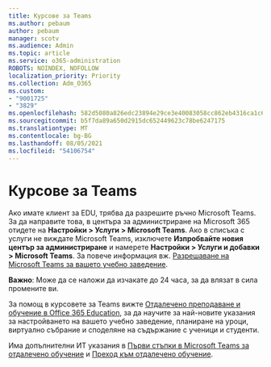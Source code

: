 ```yaml
---
title: Курсове за Teams
ms.author: pebaum
author: pebaum
manager: scotv
ms.audience: Admin
ms.topic: article
ms.service: o365-administration
ROBOTS: NOINDEX, NOFOLLOW
localization_priority: Priority
ms.collection: Adm_O365
ms.custom:
- "9001725"
- "3829"
ms.openlocfilehash: 582d5080a826edc23894e29ce3e40083058cc862eb4316ca1c6fa220d751a438
ms.sourcegitcommit: b5f7da89a650d2915dc652449623c78be6247175
ms.translationtype: MT
ms.contentlocale: bg-BG
ms.lasthandoff: 08/05/2021
ms.locfileid: "54106754"
---
```

# <a name="teams-classes"></a>Курсове за Teams

Ако имате клиент за EDU, трябва да разрешите ръчно Microsoft Teams. За да направите това, в центъра за администриране на Microsoft 365 отидете на **Настройки > Услуги > Microsoft Teams**. Ако в списъка с услуги не виждате Microsoft Teams, изключете **Изпробвайте новия център за администриране** и намерете **Настройки > Услуги и добавки > Microsoft Teams**. За повече информация вж. [Разрешаване на Microsoft Teams за вашето учебно заведение](https://docs.microsoft.com/microsoft-365/education/intune-edu-trial/enable-microsoft-teams#enable-microsoft-teams-for-your-school-1). 

**Важно**: Може да се наложи да изчакате до 24 часа, за да влязат в сила промените ви. 

За помощ в курсовете за Teams вижте [Отдалечено преподаване и обучение в Office 365 Education](https://support.office.com/article/remote-teaching-and-learning-in-office-365-education-f651ccae-7b65-478b-8366-51bb884025c4), за да научите за най-новите указания за настройването на вашето учебно заведение, планиране на уроци, виртуално събрание и споделяне на съдържание с ученици и студенти.

Има допълнителни ИТ указания в [Първи стъпки в Microsoft Teams за отдалечено обучение](https://docs.microsoft.com/MicrosoftTeams/remote-learning-edu) и [Преход към отдалечено обучение](https://www.microsoft.com/education/remote-learning).
